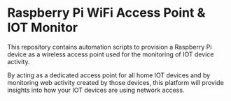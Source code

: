 # Raspberry Pi WiFi Access Point & IOT Monitor

This repository contains automation scripts to provision a Raspberry Pi device as a wireless access point used for the monitoring of IOT device activity.

By acting as a dedicated access point for all home IOT devices and by monitoring web activity created by those devices, this platform will provide insights into how your IOT devices are using network access.